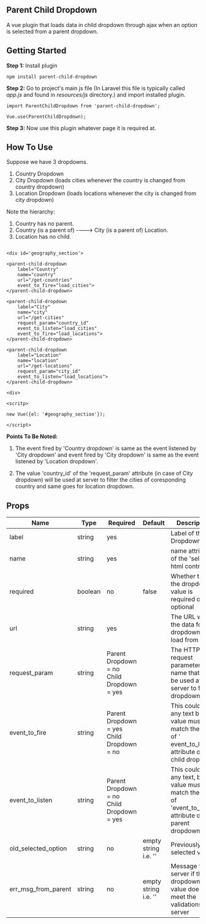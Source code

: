 ## Parent Child Dropdown
A vue plugin that loads data in child dropdown through ajax when an option is selected from a parent dropdown.


## Getting Started
**Step 1:** Install plugin
```
npm install parent-child-dropdown
```


**Step 2:** Go to project's main js file (In Laravel this file is typically called *app.js* and found in *resources/js* directory.)
and import installed plugin.

```
import ParentChildDropdown from 'parent-child-dropdown';

Vue.use(ParentChildDropdown);
```

**Step 3:** Now use this plugin whatever page it is required at.


## How To Use
Suppose we have 3 dropdowns.<br>
1. Country Dropdown<br>
2. City Dropdown (loads cities whenever the country is changed from country dropdown)<br>
3. Location Dropdown (loads locations whenever the city is changed from city dropdown)<br>

Note the hierarchy:
1. Country has no parent.
2. Country (is a parent of) ----> City (is a parent of) Location.
3. Location has no child.

~~~~

<div id='geography_section'>

<parent-child-dropdown
    label="Country"
    name="country"
    url="/get-countries"
    event_to_fire="load_cities">
</parent-child-dropdown>

<parent-child-dropdown
    label="City"
    name="city"
    url="/get-cities"
    request_param="country_id"    
    event_to_listen="load_cities"
    event_to_fire="load_locations">
</parent-child-dropdown>

<parent-child-dropdown
    label="Location"
    name="location"
    url="/get-locations"
    request_param="city_id"
    event_to_listen="load_locations">
</parent-child-dropdown>

<div>

<scritp>

new Vue({el: '#geography_section'});

</script>

~~~~


**Points To Be Noted:**
1. The event fired by 'Country dropdown' is same as the event listened by 'City dropdown' 
and event fired by 'City dropdown' is same as the event listened by 'Location dropdown'.

2. The value 'country_id' of the 'request_param' attribute (in case of City dropdown) will be 
  used at server to filter the cities of coresponding country and same goes for location dropdown.


## Props
| Name                | Type    | Required                                   | Default              | Description                                                                                                  |
|---------------------|---------|--------------------------------------------|----------------------|--------------------------------------------------------------------------------------------------------------|
| label               | string  | yes                                        |                      | Label of the Dropdown                                                                                        |
| name                | string  | yes                                        |                      | name attribute of the 'select' html control                                                                  |
| required            | boolean | no                                         | false                | Whether the the dropdown's value is required or optional                                                     |
| url                 | string  | yes                                        |                      | The URL where the data for the dropdown will load from                                                       |
| request_param       | string  | Parent Dropdown = no <br>Child Dropdown = yes  |                      | The HTTP request parameter's name that will be used at server to filter dropdown data                        |
| event_to_fire       | string  | Parent Dropdown = yes  <br>Child Dropdown = no |                      | This could be any text but its value must match the value of ' event_to_listen' attribute of child dropdown  |
| event_to_listen     | string  | Parent Dropdown = no  <br>Child Dropdown = yes |                      | This could be any text, but its value must match the value of 'event_to_listen' attribute of parent dropdown |
| old_selected_option | string  | no                                         | empty string i.e. '' | Previously selected value                                                                                    |
| err_msg_from_parent | string  | no                                         | empty string i.e. '' | Message from server if the dropdown value does not meet the validations at server                            |